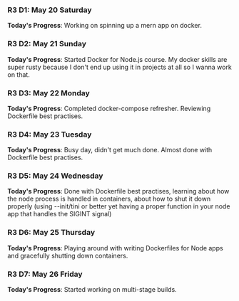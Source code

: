 ### R3 D1: May 20 Saturday

**Today's Progress**: Working on spinning up a mern app on docker.


### R3 D2: May 21 Sunday

**Today's Progress**: Started Docker for Node.js course. My docker skills are super rusty because I don't end up using it in projects at all so I wanna work on that.


### R3 D3: May 22 Monday

**Today's Progress**: Completed docker-compose refresher. Reviewing Dockerfile best practises.


### R3 D4: May 23 Tuesday

**Today's Progress**: Busy day, didn't get much done. Almost done with Dockerfile best practises.


### R3 D5: May 24 Wednesday

**Today's Progress**: Done with Dockerfile best practises, learning about how the node process is handled in containers, about how to shut it down properly (using --init/tini or better yet having a proper function in your node app that handles the SIGINT signal)


### R3 D6: May 25 Thursday

**Today's Progress**: Playing around with writing Dockerfiles for Node apps and gracefully shutting down containers.


### R3 D7: May 26 Friday

**Today's Progress**: Started working on multi-stage builds.
